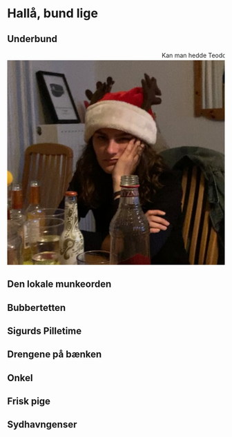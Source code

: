 # Hallå, bund lige
## Underbund
<marquee>Kan man hedde Teodora kan man bunde!</marquee>
![alt text](StodderTheo.png "Title")
## Den lokale munkeorden

## Bubbertetten 

## Sigurds Pilletime

## Drengene på bænken

## Onkel

## Frisk pige

## Sydhavngenser
